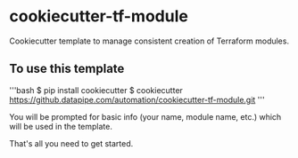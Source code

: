 # cookiecutter-tf-module

Cookiecutter template to manage consistent creation of Terraform modules.

## To use this template

'''bash
$ pip install cookiecutter
$ cookiecutter https://github.datapipe.com/automation/cookiecutter-tf-module.git
'''

You will be prompted for basic info (your name, module name, etc.) which will be used in the template.

That's all you need to get started.
